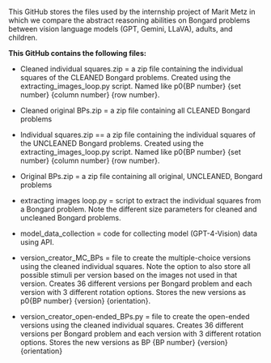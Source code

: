 This GitHub stores the files used by the internship project of Marit Metz in which we compare the abstract reasoning abilities on Bongard problems between vision language models (GPT, Gemini, LLaVA), adults, and children. 

**This GitHub contains the following files:**


- Cleaned individual squares.zip = a zip file containing the individual squares of the CLEANED Bongard problems. Created using the extracting_images_loop.py script. Named like p0{BP number} {set number} {column number} {row number}. 

- Cleaned original BPs.zip = a zip file containing all CLEANED Bongard problems

- Individual squares.zip == a zip file containing the individual squares of the UNCLEANED Bongard problems. Created using the extracting_images_loop.py script. Named like p0{BP number} {set number} {column number} {row number}.

- Original BPs.zip = a zip file containing all original, UNCLEANED, Bongard problems

- extracting images loop.py = script to extract the individual squares from a Bongard problem. Note the different size parameters for cleaned and uncleaned Bongard problems. 

- model_data_collection = code for collecting model (GPT-4-Vision) data using API.

- version_creator_MC_BPs = file to create the multiple-choice versions using the cleaned individual squares. Note the option to also store all possible stimuli per version based on the images not used in that version. Creates 36 different versions per Bongard problem and each version with 3 different rotation options. Stores the new versions as p0{BP number} {version} {orientation}.   

- version_creator_open-ended_BPs.py = file to create the open-ended versions using the cleaned individual squares. Creates 36 different versions per Bongard problem and each version with 3 different rotation options. Stores the new versions as BP {BP number} {version} {orientation}  
